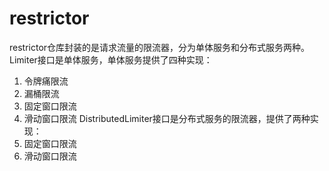 # restrictor
restrictor仓库封装的是请求流量的限流器，分为单体服务和分布式服务两种。
Limiter接口是单体服务，单体服务提供了四种实现：
1. 令牌痛限流
2. 漏桶限流
3. 固定窗口限流
4. 滑动窗口限流
DistributedLimiter接口是分布式服务的限流器，提供了两种实现：
1. 固定窗口限流
2. 滑动窗口限流
